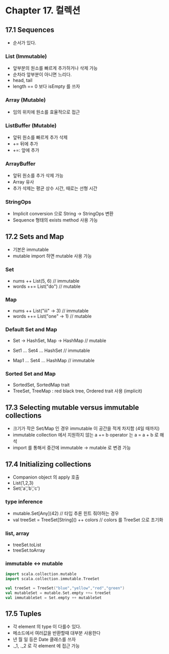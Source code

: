 # Chapter 17. 컬렉션 

## 17.1 Sequences
* 순서가 있다.
### List (Immutable)
* 앞부분의 원소를 빠르게 추가하거나 삭제 가능 
* 순차라 앞부분이 아니면 느리다. 
* head, tail
* length == 0 보다 isEmpty 를 쓰자

### Array (Mutable)
* 임의 위치에 원소를 효율적으로 접근 

### ListBuffer (Mutable)
* 앞뒤 원소를 빠르게 추가 삭제
* += 뒤에 추가
* +=: 앞에 추가

### ArrayBuffer 
* 앞뒤 원소를 추가 삭제 가능
* Array 유사
* 추가 삭제는 평균 상수 시간, 때로는 선형 시간 

### StringOps
* Implicit conversion 으로 String -> StringOps 변환
* Sequence 형태의 exists method 사용 가능

## 17.2 Sets and Map
* 기본은 immutable
* mutable import 하면 mutable 사용 가능

### Set
* nums ++ List(5, 6) // immutable 
* words ++= List("do") // mutable

### Map
* nums ++ List("iii" -> 3) // immutable
* words ++= List("one" -> 1) // mutable

### Default Set and Map

* Set -> HashSet, Map -> HashMap // mutable

* Set1 ... Set4 ... HashSet // immutable 
* Map1 ... Set4 ... HashMap // immutable 

### Sorted Set and Map
* SortedSet, SortedMap trait
* TreeSet, TreeMap : red black tree, Ordered trait 사용 (implicit)

## 17.3 Selecting mutable versus immutable collections
* 크기가 작은 Set/Map 인 경우 immutable 이 공간을 적게 차지함 (4일 때까지)
* immutable collection 에서 지원하지 않는 a += b operator 는 a = a + b 로 해석
* import 를 통해서 중간에 immutable -> mutable 로 변경 가능

## 17.4 Initializing collections
* Companion object 의 apply 호출
* List(1,2,3) 
* Set('a','b','c') 

### type inference
* mutable.Set\[Any](42) // 타입 추론 힌트 줘야하는 경우 
* val treeSet = TreeSet\[String]() ++ colors // colors 를 TreeSet 으로 초기화

### list, array 
* treeSet.toList
* treeSet.toArray

### immutable <-> mutable
```scala
import scala.collection.mutable
import scala.collection.immutable.TreeSet

val treeSet = TreeSet("blue","yellow","red","green")
val mutableSet = mutable.Set.empty ++= treeSet
val immutableSet = Set.empty ++ mutableSet
```

## 17.5 Tuples
* 각 element 의 type 이 다를수 있다.
* 메소드에서 여러값을 반환할때 대부분 사용한다
* 년 월 일 등은 Date 클래스를 쓰자
* ._1, ._2 로 각 element 에 접근 가능

